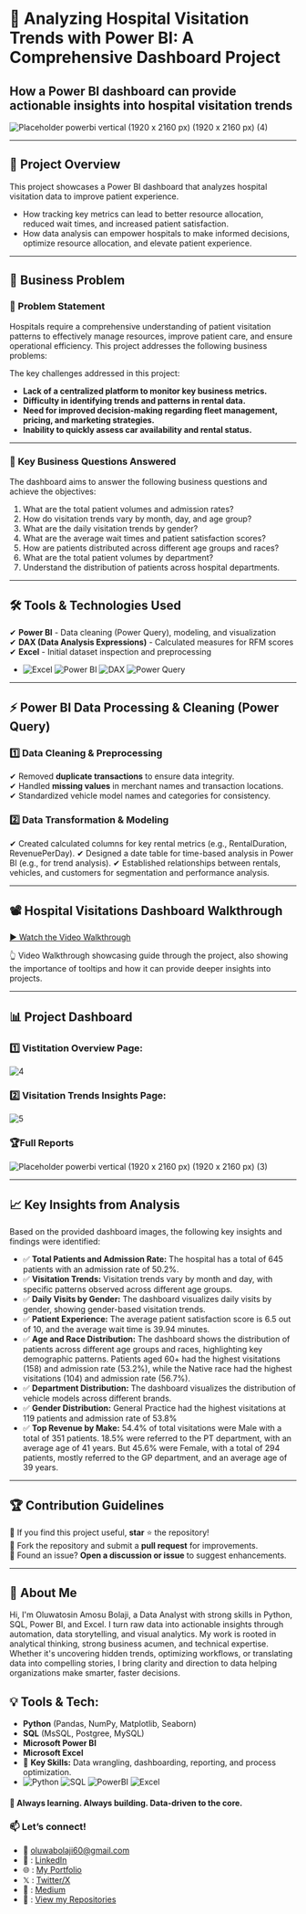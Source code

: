 # 🏥 Analyzing Hospital Visitation Trends with Power BI: A Comprehensive Dashboard Project

## How a Power BI dashboard can provide actionable insights into hospital visitation trends
![Placeholder  powerbi vertical (1920 x 2160 px) (1920 x 2160 px) (4)](https://github.com/user-attachments/assets/aeea81f7-14f2-4ad6-89a0-b41f22b9ccb0)


---

## 📌 Project Overview
This project showcases a Power BI dashboard that analyzes hospital visitation data to improve patient experience. 
- How tracking key metrics can lead to better resource allocation, reduced wait times, and increased patient satisfaction.
- How data analysis can empower hospitals to make informed decisions, optimize resource allocation, and elevate patient experience.

---

## 🎯 Business Problem
### **🔎 Problem Statement**
Hospitals require a comprehensive understanding of patient visitation patterns to effectively manage resources, improve patient care, and ensure operational efficiency. This project addresses the following business problems:

The key challenges addressed in this project:
- **Lack of a centralized platform to monitor key business metrics.**
- **Difficulty in identifying trends and patterns in rental data.**
- **Need for improved decision-making regarding fleet management, pricing, and marketing strategies.**
- **Inability to quickly assess car availability and rental status.**

---

### 🎯 Key Business Questions Answered
The dashboard aims to answer the following business questions and achieve the objectives:

1. What are the total patient volumes and admission rates?
2. How do visitation trends vary by month, day, and age group?
3. What are the daily visitation trends by gender?
4. What are the average wait times and patient satisfaction scores?
5. How are patients distributed across different age groups and races?
6. What are the total patient volumes by department?
7. Understand the distribution of patients across hospital departments.

---

## 🛠️ Tools & Technologies Used  
✔ **Power BI** - Data cleaning (Power Query), modeling, and visualization  
✔ **DAX (Data Analysis Expressions)** - Calculated measures for RFM scores  
✔ **Excel** - Initial dataset inspection and preprocessing 
- ![Excel](https://img.shields.io/badge/Excel-217346?logo=microsoft-excel&logoColor=white) ![Power BI](https://img.shields.io/badge/Power_BI-F2C811?logo=powerbi&logoColor=black) ![DAX](https://img.shields.io/badge/DAX-F2C811?logo=powerbi&logoColor=black) ![Power Query](https://img.shields.io/badge/Power_Query-F2C811?logo=powerbi&logoColor=black)

---

## ⚡ Power BI Data Processing & Cleaning (Power Query)
### **1️⃣ Data Cleaning & Preprocessing**
✔ Removed **duplicate transactions** to ensure data integrity.    
✔ Handled **missing values** in merchant names and transaction locations.  
✔ Standardized vehicle model names and categories for consistency.

### **2️⃣ Data Transformation & Modeling**
✔ Created calculated columns for key rental metrics (e.g., RentalDuration, RevenuePerDay).
✔ Designed a date table for time-based analysis in Power BI (e.g., for trend analysis).
✔ Established relationships between rentals, vehicles, and customers for segmentation and performance analysis.


---

## 📽️ Hospital Visitations Dashboard Walkthrough

[▶️ Watch the Video Walkthrough](https://youtu.be/feXTmJcVtrw)

👆 Video Walkthrough showcasing guide through the project, also showing the importance of tooltips and how it can provide deeper insights into projects.

---


## 📊 Project Dashboard
### 1️⃣ Vistitation Overview Page:
![4](https://github.com/user-attachments/assets/fed80dea-e9d7-49bb-8181-5e3621e0d880)



### 2️⃣ Visitation Trends Insights Page:
![5](https://github.com/user-attachments/assets/3a3b8796-7cb4-4b24-8f91-18429f8471bd)

### 🏆Full Reports

![Placeholder  powerbi vertical (1920 x 2160 px) (1920 x 2160 px) (3)](https://github.com/user-attachments/assets/14b20846-40c9-4cd7-bd7b-3c6e6116a2b9)

---


## 📈 Key Insights from Analysis
Based on the provided dashboard images, the following key insights and findings were identified:
- ✅ **Total Patients and Admission Rate:** The hospital has a total of 645 patients with an admission rate of 50.2%.
- ✅ **Visitation Trends:** Visitation trends vary by month and day, with specific patterns observed across different age groups.
- ✅ **Daily Visits by Gender:** The dashboard visualizes daily visits by gender, showing gender-based visitation trends.
- ✅ **Patient Experience:** The average patient satisfaction score is 6.5 out of 10, and the average wait time is 39.94 minutes.
- ✅ **Age and Race Distribution:** The dashboard shows the distribution of patients across different age groups and races, highlighting key demographic patterns. Patients aged 60+ had the highest visitations (158) and admission rate (53.2%), while the Native race had the highest visitations (104) and admission rate (56.7%).
- ✅ **Department Distribution:** The dashboard visualizes the distribution of vehicle models across different brands.
- ✅ **Gender Distribution:** General Practice had the highest visitations at 119 patients and admission rate of 53.8%
- ✅ **Top Revenue by Make:** 54.4% of total visitations were Male with a total of 351 patients. 18.5% were referred to the PT department, with an average age of 41 years. But 45.6% were Female, with a total of 294 patients, mostly referred to the GP department, and an average age of 39 years.

---

## 🏆 Contribution Guidelines
🔹 If you find this project useful, **star** ⭐ the repository!  
🔹 Fork the repository and submit a **pull request** for improvements.  
🔹 Found an issue? **Open a discussion or issue** to suggest enhancements.  

---

## 📌 About Me
Hi, I'm Oluwatosin Amosu Bolaji, a Data Analyst with strong skills in Python, SQL, Power BI, and Excel. I turn raw data into actionable insights through automation, data storytelling, and visual analytics. My work is rooted in analytical thinking, strong business acumen, and technical expertise. Whether it's uncovering hidden trends, optimizing workflows, or translating data into compelling stories, I bring clarity and direction to data helping organizations make smarter, faster decisions.

## 💡 Tools & Tech:
- **Python** (Pandas, NumPy, Matplotlib, Seaborn)
- **SQL** (MsSQL, Postgree, MySQL)
- **Microsoft Power BI**
- **Microsoft Excel**
- 🔹 **Key Skills:** Data wrangling, dashboarding, reporting, and process optimization.
- ![Python](https://img.shields.io/badge/Python-3.8%2B-blue?logo=python&logoColor=white) ![SQL](https://img.shields.io/badge/SQL-Server-red?logo=microsoft-sql-server&logoColor=white) ![PowerBI](https://img.shields.io/badge/Power_BI-F2C811?logo=powerbi&logoColor=black) ![Excel](https://img.shields.io/badge/Excel-217346?logo=microsoft-excel&logoColor=white)


#### 🚀 **Always learning. Always building. Data-driven to the core.**  

### 📫 **Let’s connect!**  
- 📩 oluwabolaji60@gmail.com
- 🔗 : [LinkedIn](https://www.linkedin.com/in/oluwatosin-amosu-722b88141)
- 🌐 : [My Portfolio](https://www.datascienceportfol.io/oluwabolaji60) 
- 𝕏 : [Twitter/X](https://x.com/thee_oluwatosin?s=21&t=EqoeQVdQd038wlSUzAtQzw)
- 🔗 : [Medium](https://medium.com/@oluwabolaji60)
- 🔗 : [View my Repositories](https://github.com/Tbrown1998?tab=repositories)

